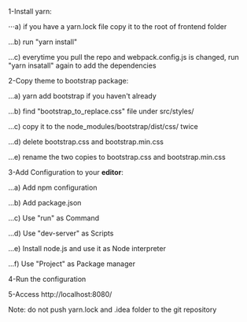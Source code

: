 1-Install yarn:
  
⋅⋅⋅a) if you have a yarn.lock file copy it to the root of frontend folder
  
...b) run "yarn install"
  
...c) everytime you pull the repo and webpack.config.js is changed, run "yarn insatall" again to add the dependencies 
  
2-Copy theme to bootstrap package:

...a) yarn add bootstrap if you haven't already

...b) find "bootstrap_to_replace.css" file under src/styles/
  
...c) copy it to the node_modules/bootstrap/dist/css/ twice
  
...d) delete bootstrap.css and bootstrap.min.css
  
...e) rename the two copies to bootstrap.css and bootstrap.min.css

3-Add Configuration to your **editor**:

...a) Add npm configuration
  
...b) Add package.json
  
...c) Use "run" as Command
  
...d) Use "dev-server" as Scripts
  
...e) Install node.js and use it as Node interpreter
  
...f) Use "Project" as Package manager
  
4-Run the configuration

5-Access http://localhost:8080/


Note: do not push yarn.lock and .idea folder to the git repository
